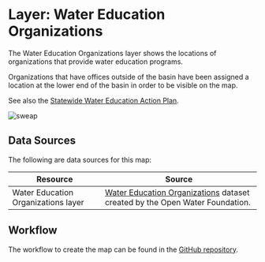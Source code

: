 # Layer: Water Education Organizations #

The Water Education Organizations layer shows the locations of organizations
that provide water education programs.

Organizations that have offices outside of the basin have been assigned a location
at the lower end of the basin in order to be visible on the map.

See also the [Statewide Water Education Action Plan](https://www.watereducationcolorado.org/sweap/).

![sweap](SWEAPLogoStandard.png)

## Data Sources ##

The following are data sources for this map:

| **Resource** | **Source** |
| -- | -- |
| Water Education Organizations layer | [Water Education Organizations](https://data.openwaterfoundation.org/state/co/owf/water-education-orgs/) dataset created by the Open Water Foundation. |

## Workflow ##

The workflow to create the map can be found in the [GitHub repository](https://github.com/OpenWaterFoundation/owf-infomapper-co-clear/tree/master/workflow/BasinEntities/Education-Organizations).
